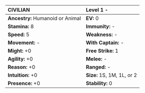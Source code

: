 | **CIVILIAN**                             | Level 1 -                                |
|:-----------------------------------------|:-----------------------------------------|
| **Ancestry:** Humanoid or Animal         | **EV:** 0                                |
| **Stamina:** 8                           | **Immunity:** -                          |
| **Speed:** 5                             | **Weakness:** -                          |
| **Movement:** -                          | **With Captain:** -                      |
| **Might:** +0                            | **Free Strike:** 1                       |
| **Agility:** +0                          | **Melee:** -                             |
| **Reason:** +0                           | **Ranged:** -                            |
| **Intuition:** +0                        | **Size:** 1S, 1M, 1L, or 2               |
| **Presence:** +0                         | **Stability:** 0                         |